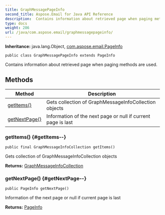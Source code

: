 ```yaml
---
title: GraphMessagePageInfo
second_title: Aspose.Email for Java API Reference
description:  Contains information about retrieved page when paging methods are used.
type: docs
weight: 286
url: /java/com.aspose.email/graphmessagepageinfo/
---
```

**Inheritance:**
java.lang.Object, [com.aspose.email.PageInfo](../../com.aspose.email/pageinfo)
```
public class GraphMessagePageInfo extends PageInfo
```

Contains information about retrieved page when paging methods are used.
## Methods

| Method | Description |
| --- | --- |
| [getItems()](#getItems--) | Gets collection of GraphMessageInfoCollection objects |
| [getNextPage()](#getNextPage--) | Information of the next page or null if current page is last |
### getItems() {#getItems--}
```
public final GraphMessageInfoCollection getItems()
```


Gets collection of GraphMessageInfoCollection objects

**Returns:**
[GraphMessageInfoCollection](../../com.aspose.email/graphmessageinfocollection)
### getNextPage() {#getNextPage--}
```
public PageInfo getNextPage()
```


Information of the next page or null if current page is last

**Returns:**
[PageInfo](../../com.aspose.email/pageinfo)
